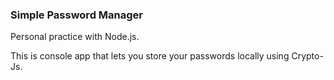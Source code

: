 ### Simple Password Manager

Personal practice with Node.js.

This is console app that lets you store your passwords locally using Crypto-Js.


